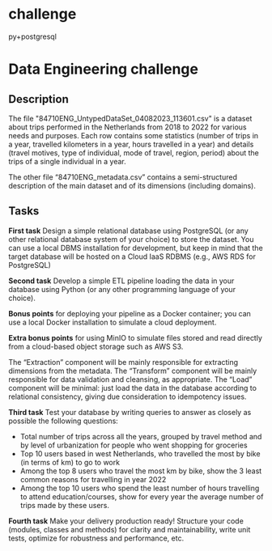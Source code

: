 # challenge
py+postgresql


# Data Engineering challenge
## Description
The file "84710ENG_UntypedDataSet_04082023_113601.csv" is a dataset about trips performed in the
Netherlands from 2018 to 2022 for various needs and purposes. Each row contains some statistics (number
of trips in a year, travelled kilometers in a year, hours travelled in a year) and details (travel motives, type of
individual, mode of travel, region, period) about the trips of a single individual in a year.

The other file “84710ENG_metadata.csv” contains a semi-structured description of the main dataset and of
its dimensions (including domains).

## Tasks
**First task**
Design a simple relational database using PostgreSQL (or any other relational database system of your choice)
to store the dataset. You can use a local DBMS installation for development, but keep in mind that the target
database will be hosted on a Cloud IaaS RDBMS (e.g., AWS RDS for PostgreSQL)

**Second task**
Develop a simple ETL pipeline loading the data in your database using Python (or any other programming
language of your choice).

**Bonus points** 
for deploying your pipeline as a Docker container; you can use a local Docker installation to
simulate a cloud deployment.

**Extra bonus points** 
for using MinIO to simulate files stored and read directly from a cloud-based object storage
such as AWS S3.

The “Extraction” component will be mainly responsible for extracting dimensions from the metadata.
The “Transform” component will be mainly responsible for data validation and cleansing, as appropriate.
The “Load” component will be minimal: just load the data in the database according to relational consistency,
giving due consideration to idempotency issues.

**Third task**
Test your database by writing queries to answer as closely as possible the following questions:

* Total number of trips across all the years, grouped by travel method and by level of urbanization for
people who went shopping for groceries
* Top 10 users based in west Netherlands, who travelled the most by bike (in terms of km) to go to
work
* Among the top 8 users who travel the most km by bike, show the 3 least common reasons for
travelling in year 2022
* Among the top 10 users who spend the least number of hours travelling to attend education/courses,
show for every year the average number of trips made by these users.

**Fourth task**
Make your delivery production ready! Structure your code (modules, classes and methods) for clarity and
maintainability, write unit tests, optimize for robustness and performance, etc.